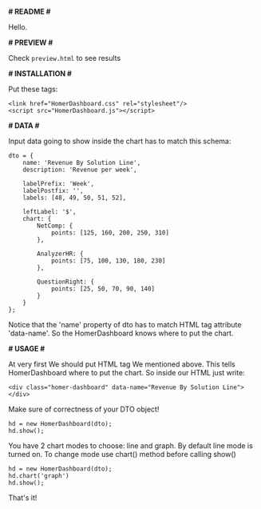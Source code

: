**# README #**

Hello.

**# PREVIEW #**

Check `preview.html` to see results

**# INSTALLATION #**

Put these tags:

    <link href="HomerDashboard.css" rel="stylesheet"/>
    <script src="HomerDashboard.js"></script>

**# DATA #**

Input data going to show inside the chart has to match this schema:

    dto = {
		name: 'Revenue By Solution Line',
		description: 'Revenue per week',
		
		labelPrefix: 'Week',
		labelPostfix: '',
		labels: [48, 49, 50, 51, 52],
		
		leftLabel: '$',
		chart: {
			NetComp: {
				points: [125, 160, 200, 250, 310]
			},
			
			AnalyzerHR: {
				points: [75, 100, 130, 180, 230]
			},
			
			QuestionRight: {
				points: [25, 50, 70, 90, 140]
			}
		}
	};

Notice that the 'name' property of dto has to match HTML tag attribute 'data-name'.
So the HomerDashboard knows where to put the chart.

**# USAGE #**

At very first We should put HTML tag We mentioned above. This tells HomerDashboard where to put the chart.
So inside our HTML just write:

    <div class="homer-dashboard" data-name="Revenue By Solution Line"></div>

Make sure of correctness of your DTO object!

	hd = new HomerDashboard(dto);
	hd.show();
	
You have 2 chart modes to choose: line and graph. By default line mode is turned on.
To change mode use chart() method before calling show()

	hd = new HomerDashboard(dto);
	hd.chart('graph')
	hd.show();

That's it!